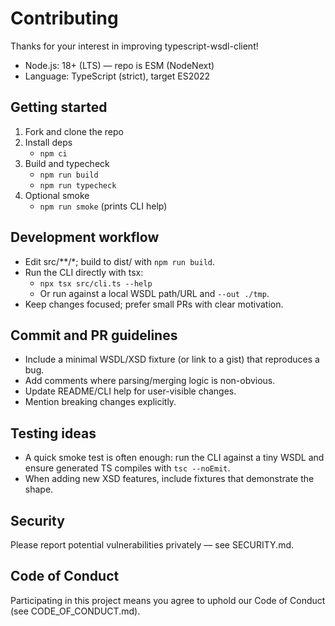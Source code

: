 # Contributing

Thanks for your interest in improving typescript-wsdl-client!

- Node.js: 18+ (LTS) — repo is ESM (NodeNext)
- Language: TypeScript (strict), target ES2022

## Getting started

1. Fork and clone the repo
2. Install deps
   - `npm ci`
3. Build and typecheck
   - `npm run build`
   - `npm run typecheck`
4. Optional smoke
   - `npm run smoke` (prints CLI help)

## Development workflow

- Edit src/**/*; build to dist/ with `npm run build`.
- Run the CLI directly with tsx:
  - `npx tsx src/cli.ts --help`
  - Or run against a local WSDL path/URL and `--out ./tmp`.
- Keep changes focused; prefer small PRs with clear motivation.

## Commit and PR guidelines

- Include a minimal WSDL/XSD fixture (or link to a gist) that reproduces a bug.
- Add comments where parsing/merging logic is non-obvious.
- Update README/CLI help for user-visible changes.
- Mention breaking changes explicitly.

## Testing ideas

- A quick smoke test is often enough: run the CLI against a tiny WSDL and ensure generated TS compiles with `tsc --noEmit`.
- When adding new XSD features, include fixtures that demonstrate the shape.

## Security

Please report potential vulnerabilities privately — see SECURITY.md.

## Code of Conduct

Participating in this project means you agree to uphold our Code of Conduct (see CODE_OF_CONDUCT.md).

